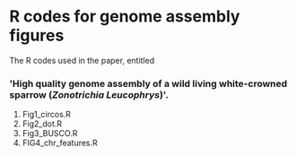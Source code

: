 # R codes for genome assembly figures

The R codes used in the paper, entitled 
### 'High quality genome assembly of a wild living white-crowned sparrow (*Zonotrichia Leucophrys*)'.

1. Fig1_circos.R
2. Fig2_dot.R
3. Fig3_BUSCO.R
4. FIG4_chr_features.R

